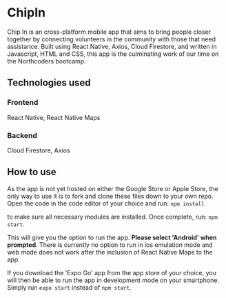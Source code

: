 # ChipIn

Chip In is an cross-platform mobile app that aims to bring people closer together by connecting volunteers in the community with those that need assistance. Built using React Native, Axios, Cloud Firestore, and written in Javascript, HTML and CSS, this app is the culminating work of our time on the Northcoders bootcamp.

## Technologies used

### Frontend

React Native, React Native Maps

### Backend

Cloud Firestore, Axios

## How to use

As the app is not yet hosted on either the Google Store or Apple Store, the only way to use it is to fork and clone these files down to your own repo. Open the code in the code editor of your choice and run: `npm install`

to make sure all necessary modules are installed. Once complete, run: `npm start`.

This will give you the option to run the app. **Please select 'Android' when prompted**. There is currently no option to run in ios emulation mode and web mode does not work after the inclusion of React Native Maps to the app.

If you download the 'Expo Go' app from the app store of your choice, you will then be able to run the app in development mode on your smartphone. Simply run `expo start` instead of `npm start`.
